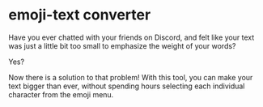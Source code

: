 # emoji-text converter

Have you ever chatted with your friends on Discord, and felt like your text was just a little bit too small to emphasize the weight of your words?

Yes?

Now there is a solution to that problem! With this tool, you can make your text bigger than ever, without spending hours selecting each individual character from the emoji menu.
 
